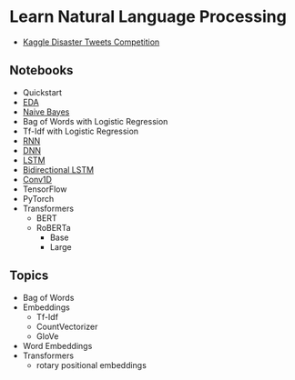 # Learn Natural Language Processing

- [Kaggle Disaster Tweets Competition](https://www.kaggle.com/competitions/nlp-getting-started)

## Notebooks

- Quickstart
- [EDA](disaster-tweets-eda.ipynb)
- [Naive Bayes](disaster-tweets-td-idf-naive-bayes.ipynb)
- Bag of Words with Logistic Regression
- Tf-Idf with Logistic Regression
- [RNN](disaster-tweets-rnn.ipynb)
- [DNN](disaster-tweets-dnn.ipynb)
- [LSTM](disaster-tweets-lstm.ipynb)
- [Bidirectional LSTM](disaster-tweets-bidirectional-lstm.ipynb)
- [Conv1D](disaster-tweets-conv1d.ipynb)
- TensorFlow
- PyTorch
- Transformers
  - BERT
  - RoBERTa
    - Base
    - Large
  
## Topics

- Bag of Words
- Embeddings
  - Tf-Idf
  - CountVectorizer
  - GloVe
- Word Embeddings
- Transformers
  - rotary positional embeddings
  
